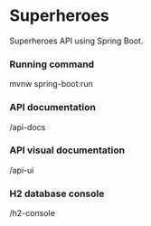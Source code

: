 # Superheroes
 Superheroes API using Spring Boot.

### Running command
mvnw spring-boot:run
### API documentation
/api-docs
### API visual documentation
/api-ui
### H2 database console
/h2-console